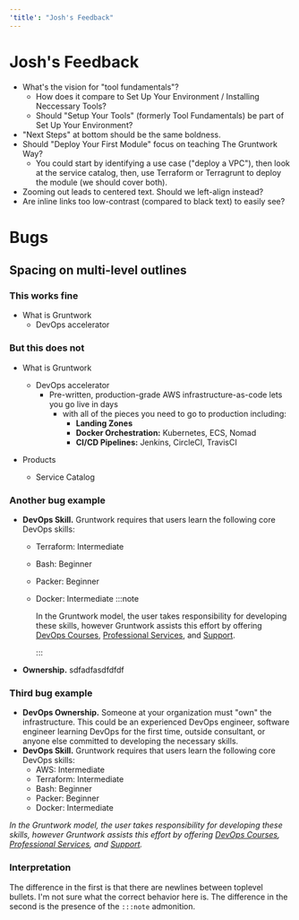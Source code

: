 ```yaml
---
'title': "Josh's Feedback"
---
```


# Josh's Feedback

- What's the vision for "tool fundamentals"?
  - How does it compare to Set Up Your Environment / Installing Neccessary Tools?
  - Should "Setup Your Tools" (formerly Tool Fundamentals) be part of Set Up Your Environment?
- "Next Steps" at bottom should be the same boldness. 
- Should "Deploy Your First Module" focus on teaching The Gruntwork Way? 
  - You could start by identifying a use case ("deploy a VPC"), then look at the service catalog, then, use Terraform or Terragrunt to deploy the module (we should cover both).
- Zooming out leads to centered text. Should we left-align instead?
- Are inline links too low-contrast (compared to black text) to easily see?

# Bugs

## Spacing on multi-level outlines

### This works fine

- What is Gruntwork
  - DevOps accelerator

### But this does not

- What is Gruntwork
  - DevOps accelerator
    - Pre-written, production-grade AWS infrastructure-as-code lets you go live in days
      - with all of the pieces you need to go to production including:
        - **Landing Zones**
        - **Docker Orchestration:** Kubernetes, ECS, Nomad
        - **CI/CD Pipelines:** Jenkins, CircleCI, TravisCI

- Products
  - Service Catalog 

### Another bug example

- **DevOps Skill.** Gruntwork requires that users learn the following core DevOps skills:
  - Terraform: Intermediate
  - Bash: Beginner
  - Packer: Beginner
  - Docker: Intermediate
    :::note

    In the Gruntwork model, the user takes responsibility for developing these skills, however Gruntwork assists this effort by offering [DevOps Courses](/courses), [Professional Services](#), and [Support](#).

    :::
- **Ownership.** sdfadfasdfdfdf

### Third bug example

- **DevOps Ownership.** Someone at your organization must "own" the infrastructure. This could be an experienced DevOps engineer, software engineer learning DevOps for the first time, outside consultant, or anyone else committed to developing the necessary skills.
- **DevOps Skill.** Gruntwork requires that users learn the following core DevOps skills:
  - AWS: Intermediate
  - Terraform: Intermediate
  - Bash: Beginner
  - Packer: Beginner
  - Docker: Intermediate

*In the Gruntwork model, the user takes responsibility for developing these skills, however Gruntwork assists this effort by offering [DevOps Courses](/courses), [Professional Services](#), and [Support](#).*

### Interpretation

The difference in the first is that there are newlines between toplevel bullets. I'm not sure what the correct behavior here is. The difference in the second is the presence of the `:::note` admonition.
